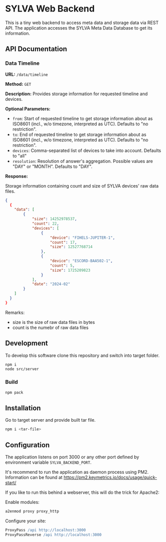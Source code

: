 # SYLVA Web Backend
This is a tiny web backend to access meta data and storage data via REST API. The application accesses the SYLVA Meta Data Database to get its information.

## API Documentation
### Data Timeline
**URL:** `/data/timeline`

**Method:** `GET`

**Description:** Provides storage information for requested timeline and devices. 

**Optional Parameters:**

- `from`: Start of requested timeline to get storage information about as ISO8601 (incl., w/o timezone, interpreted as UTC). Defaults to "no restriction".
- `to`: End of requested timeline to get storage information about as ISO8601 (incl., w/o timezone, interpreted as UTC). Defaults to "no restriction".
- `devices`: Comma-separated list of devices to take into account. Defaults to "all"
- `resolution`: Resolution of answer's aggregation. Possible values are "DAY" or "MONTH". Defaults to "DAY".

**Response:**

Storage information containing count and size of SYLVA devices' raw data files.

```json
{
  {
    "data": [
        {
            "size": 14252978537,
            "count": 22,
            "devices": [
                {
                    "device": "FIHELS-JUPITER-1",
                    "count": 17,
                    "size": 12527768714
                },
                {
                    "device": "ESCORD-BAA502-1",
                    "count": 5,
                    "size": 1725209823
                }
            ],
            "date": "2024-02"
        }
    ]
  }
}
```
Remarks:
- size is the size of raw data files in bytes
- count is the numebr of raw data files

## Development
To develop this software clone this repository and switch into target folder.
```bash
npm i
node src/server
```

### Build
```bash
npm pack
```
## Installation
Go to target server and provide built tar file.
```bash
npm i <tar-file>
```

## Configuration
The application listens on port 3000 or any other port defined by environment variable ```SYLVA_BACKEND_PORT```.

It's recommend to run the application as daemon process using PM2. Information can be found at https://pm2.keymetrics.io/docs/usage/quick-start/

If you like to run this behind a webserver, this will do the trick for Apache2:

Enable modules:
```bash
a2enmod proxy proxy_http
```

Configure your site:
```apache
ProxyPass /api http://localhost:3000
ProxyPassReverse /api http://localhost:3000
```